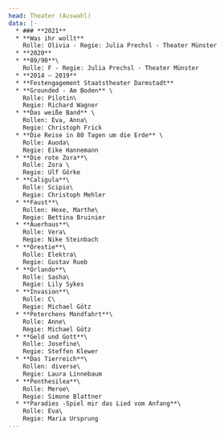 ```yaml
---
head: Theater (Auswahl)
data: |-
  * ### **2021**	 	
  * **Was ihr wollt**
    Rolle: Olivia - Regie: Julia Prechsl - Theater Münster
  * **2020**	 	
  * **89/90**\
    Rolle: F - Regie: Julia Prechsl - Theater Münster
  * **2014 – 2019**
  * **Festengagement Staatstheater Darmstadt**
  * **Grounded - Am Boden** \
    Rolle: Pilotin\
    Regie: Richard Wagner
  * **Das weiße Band** \
    Rollen: Eva, Anna\
    Regie: Christoph Frick
  * **Die Reise in 80 Tagen um die Erde** \
    Rolle: Auoda\
    Regie: Eike Hannemann
  * **Die rote Zora**\
    Rolle: Zora \
    Regie: Ulf Görke
  * **Caligula**\
    Rolle: Scipio\
    Regie: Christoph Mehler
  * **Faust**\
    Rollen: Hexe, Marthe\
    Regie: Bettina Bruinier
  * **Auerhaus**\
    Rolle: Vera\
    Regie: Nike Steinbach
  * **Orestie**\
    Rolle: Elektra\
    Regie: Gustav Rueb
  * **Orlando**\
    Rolle: Sasha\
    Regie: Lily Sykes
  * **Invasion**\
    Rolle: C\
    Regie: Michael Götz
  * **Peterchens Mondfahrt**\
    Rolle: Anne\
    Regie: Michael Götz
  * **Geld und Gott**\
    Rolle: Josefine\
    Regie: Steffen Klewer
  * **Das Tierreich**\
    Rollen: diverse\
    Regie: Laura Linnebaum
  * **Penthesilea**\
    Rolle: Meroe\
    Regie: Simone Blattner
  * **Paradies -Spiel mir das Lied vom Anfang**\
    Rolle: Eva\
    Regie: Maria Ursprung
---
```

